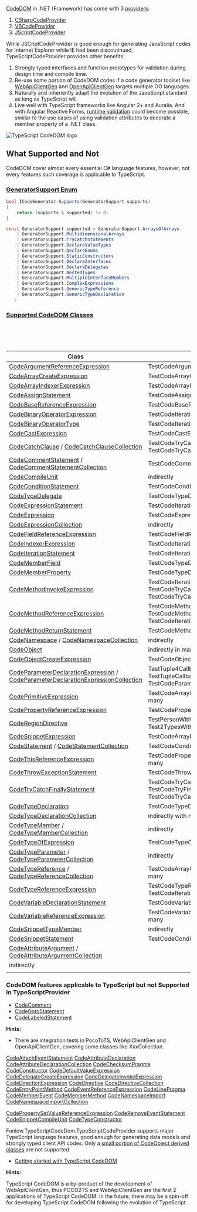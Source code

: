 [CodeDOM](https://learn.microsoft.com/en-us/dotnet/framework/reflection-and-codedom/using-the-codedom) in .NET (Framework) has come with 3 [providers](https://learn.microsoft.com/en-us/dotnet/api/system.codedom.compiler.codedomprovider):
1. [CSharpCodeProvider](https://learn.microsoft.com/en-us/dotnet/api/microsoft.csharp.csharpcodeprovider?view=dotnet-plat-ext-8.0)
1. [VBCodeProvider](https://learn.microsoft.com/en-us/dotnet/api/microsoft.visualbasic.vbcodeprovider?view=dotnet-plat-ext-8.0)
1. [JScriptCodeProvider](https://learn.microsoft.com/en-us/dotnet/api/microsoft.jscript.jscriptcodeprovider?view=dotnet-plat-ext-8.0)

While JSCriptCodeProvider is good enough for generating JavaScript codes for Internet Explorer while IE had been discoutinued, TypeScriptCodeProvider provides other benefits:
1. Strongly typed interfaces and function prototypes for validation during design time and compile time.
1. Re-use some portion of CodeDOM codes if a code generator toolset like [WebApiClientGen](https://github.com/zijianhuang/webapiclientgen) and [OpenApiClientGen](https://github.com/zijianhuang/openapiclientgen) targets multiple OO languages.
1. Naturally and inheriently adapt the evolution of the JavaScript standard as long as TypeScript will.
1. Live well with TypeScript frameworks like Angular 2+ and Auralia. And with Angular Reactive Forms, [runtime validation](https://github.com/zijianhuang/webapiclientgen/wiki/Angular-Reactive-Forms) could become possible, similar to the use cases of using validation attributes to decorate a member property of a .NET class.

![TypeScript CodeDOM logo](https://raw.githubusercontent.com/zijianhuang/webapiclientgen/master/Doc/icons/TypeScriptCodeDOM128.png)

## What Supported and Not

CodeDOM cover almost every essential C# language features, however, not every features such coverage is applicable to TypeScript.

### [GeneratorSupport Enum](https://learn.microsoft.com/en-us/dotnet/api/system.codedom.compiler.generatorsupport)

```cs
bool ICodeGenerator.Supports(GeneratorSupport supports)
{
	return (supports & supported) != 0;
}

const GeneratorSupport supported = GeneratorSupport.ArraysOfArrays
	| GeneratorSupport.MultidimensionalArrays
	| GeneratorSupport.TryCatchStatements
	| GeneratorSupport.DeclareValueTypes
	| GeneratorSupport.DeclareEnums
	| GeneratorSupport.StaticConstructors
	| GeneratorSupport.DeclareInterfaces
	| GeneratorSupport.DeclareDelegates
	| GeneratorSupport.NestedTypes
	| GeneratorSupport.MultipleInterfaceMembers
	| GeneratorSupport.ComplexExpressions
	| GeneratorSupport.GenericTypeReference
	| GeneratorSupport.GenericTypeDeclaration
   ;
```

### [Supported CodeDOM Classes](https://learn.microsoft.com/en-us/dotnet/api/system.codedom)


```





```

| Class | Unit Tests
| --- | --- |
| [CodeArgumentReferenceExpression](https://learn.microsoft.com/en-us/dotnet/api/system.codedom.codeargumentreferenceexpression) | TestCodeArgumentReferenceExpression |
| [CodeArrayCreateExpression](https://learn.microsoft.com/en-us/dotnet/api/system.codedom.codearraycreateexpression) | TestCodeArrayCreateExpression* |
| [CodeArrayIndexerExpression](https://learn.microsoft.com/en-us/dotnet/api/system.codedom.codearrayindexerexpression) | TestCodeArrayIndexerExpression* |
| [CodeAssignStatement](https://learn.microsoft.com/en-us/dotnet/api/system.codedom.codeassignstatement) | TestCodeAssignStatement |
| [CodeBaseReferenceExpression](https://learn.microsoft.com/en-us/dotnet/api/system.codedom.codebasereferenceexpression) | TestCodeBaseReferenceExpression |
| [CodeBinaryOperatorExpression](https://learn.microsoft.com/en-us/dotnet/api/system.codedom.codebinaryoperatorexpression) | TestCodeIterationStatement |
| [CodeBinaryOperatorType](https://learn.microsoft.com/en-us/dotnet/api/system.codedom.codebinaryoperatortype) | TestCodeIterationStatement |
| [CodeCastExpression](https://learn.microsoft.com/en-us/dotnet/api/system.codedom.codecastexpression) | TestCodeCastExpression |
| [CodeCatchClause](https://learn.microsoft.com/en-us/dotnet/api/system.codedom.codecatchclause) / [CodeCatchClauseCollection](https://learn.microsoft.com/en-us/dotnet/api/system.codedom.codecatchclausecollection) | TestCodeTryCatchFinallyStatement, TestCodeTryCatchFinallyStatement |
| [CodeCommentStatement](https://learn.microsoft.com/en-us/dotnet/api/system.codedom.codecommentstatement) / [CodeCommentStatementCollection](https://learn.microsoft.com/en-us/dotnet/api/system.codedom.codecommentstatementcollection) | TestCodeCommentStatement* |
| [CodeCompileUnit](https://learn.microsoft.com/en-us/dotnet/api/system.codedom.codecompileunit) | indirectly |
| [CodeConditionStatement](https://learn.microsoft.com/en-us/dotnet/api/system.codedom.codeconditionstatement) | TestCodeConditionStatement* |
| [CodeTypeDelegate](https://learn.microsoft.com/en-us/dotnet/api/system.codedom.codetypedelegate) | TestCodeTypeDelegate |
| [CodeExpressionStatement](https://learn.microsoft.com/en-us/dotnet/api/system.codedom.codeexpressionstatement) | TestCodeIterationStatement |
| [CodeExpression](https://learn.microsoft.com/en-us/dotnet/api/system.codedom.codeexpression) | TestCodeExpression |
| [CodeExpressionCollection](https://learn.microsoft.com/en-us/dotnet/api/system.codedom.codeexpressioncollection) | indirectly |
| [CodeFieldReferenceExpression](https://learn.microsoft.com/en-us/dotnet/api/system.codedom.codefieldreferenceexpression) | TestCodeFieldReferenceExpression |
| [CodeIndexerExpression](https://learn.microsoft.com/en-us/dotnet/api/system.codedom.codeindexerexpression) | TestCodeIterationStatement |
| [CodeIterationStatement](https://learn.microsoft.com/en-us/dotnet/api/system.codedom.codeiterationstatement) | TestCodeIterationStatement |
| [CodeMemberField](https://learn.microsoft.com/en-us/dotnet/api/system.codedom.codememberfield) | TestCodeTypeDeclarationWithMembers |
| [CodeMemberProperty](https://learn.microsoft.com/en-us/dotnet/api/system.codedom.codememberproperty) | TestCodeTypeDeclarationWithPropertyMembers |
| [CodeMethodInvokeExpression](https://learn.microsoft.com/en-us/dotnet/api/system.codedom.codemethodinvokeexpression) | TestCodeIterationStatement, TestCodeTryCatchFinallyStatement, TestCodeTryCatchStatement |
| [CodeMethodReferenceExpression](https://learn.microsoft.com/en-us/dotnet/api/system.codedom.codemethodreferenceexpression) | TestCodeMethodReferenceExpression, TestCodeMethodReferenceExpressionGeneric, TestCodeIterationStatement |
| [CodeMethodReturnStatement](https://learn.microsoft.com/en-us/dotnet/api/system.codedom.codemethodreturnstatement) | TestCodeMethodReturnStatement |
| [CodeNamespace](https://learn.microsoft.com/en-us/dotnet/api/system.codedom.codenamespace) / [CodeNamespaceCollection](https://learn.microsoft.com/en-us/dotnet/api/system.codedom.codenamespacecollection) | indirectly |
| [CodeObject](https://learn.microsoft.com/en-us/dotnet/api/system.codedom.codeobject) | indirectly in many derived classes |
| [CodeObjectCreateExpression](https://learn.microsoft.com/en-us/dotnet/api/system.codedom.codeobjectcreateexpression) | TestCodeObjectCreateExpression* |
| [CodeParameterDeclarationExpression](https://learn.microsoft.com/en-us/dotnet/api/system.codedom.codeparameterdeclarationexpression) / [CodeParameterDeclarationExpressionCollection](https://learn.microsoft.com/en-us/dotnet/api/system.codedom.codeparameterdeclarationexpressioncollection) | TestTuple4Callback, TestTupleCallbackSnipet, TestTupleCallbackSnipet, TestCodeParameterDeclarationExpression |
| [CodePrimitiveExpression](https://learn.microsoft.com/en-us/dotnet/api/system.codedom.codeprimitiveexpression) | TestCodeArrayCreateExpressionWithInit, and many |
| [CodePropertyReferenceExpression](https://learn.microsoft.com/en-us/dotnet/api/system.codedom.codepropertyreferenceexpression) | TestCodePropertyReferenceExpression |
| [CodeRegionDirective](https://learn.microsoft.com/en-us/dotnet/api/system.codedom.coderegiondirective) | TestPersonWithRegions, Test2TypesWithRegions |
| [CodeSnippetExpression](https://learn.microsoft.com/en-us/dotnet/api/system.codedom.codesnippetexpression) | TestCodeArrayIndexerExpression, and many |
| [CodeStatement](https://learn.microsoft.com/en-us/dotnet/api/system.codedom.codestatement) / [CodeStatementCollection](https://learn.microsoft.com/en-us/dotnet/api/system.codedom.codestatementcollection) | TestCodeConditionStatementElse, and many |
| [CodeThisReferenceExpression](https://learn.microsoft.com/en-us/dotnet/api/system.codedom.codethisreferenceexpression) | TestCodePropertyReferenceExpression, and many |
| [CodeThrowExceptionStatement](https://learn.microsoft.com/en-us/dotnet/api/system.codedom.codethrowexceptionstatement) | TestCodeThrowExceptionStatement |
| [CodeTryCatchFinallyStatement](https://learn.microsoft.com/en-us/dotnet/api/system.codedom.codetrycatchfinallystatement) | TestCodeTryCatchFinallyStatement, TestCodeTryFinallyStatement, TestCodeTryCatchStatement |
| [CodeTypeDeclaration](https://learn.microsoft.com/en-us/dotnet/api/system.codedom.codetypedeclaration) | TestCodeTypeDeclaration* |
| [CodeTypeDeclarationCollection](https://learn.microsoft.com/en-us/dotnet/api/system.codedom.codetypedeclarationcollection) | indirectly with namespace.Types |
| [CodeTypeMember](https://learn.microsoft.com/en-us/dotnet/api/system.codedom.codetypemember) / [CodeTypeMemberCollection](https://learn.microsoft.com/en-us/dotnet/api/system.codedom.codetypemembercollection) | indirectly |
| [CodeTypeOfExpression](https://learn.microsoft.com/en-us/dotnet/api/system.codedom.codetypeofexpression) | TestCodeTypeOfExpression |
| [CodeTypeParameter](https://learn.microsoft.com/en-us/dotnet/api/system.codedom.codetypeparameter) / [CodeTypeParameterCollection](https://learn.microsoft.com/en-us/dotnet/api/system.codedom.codetypeparametercollection) | indirectly |
| [CodeTypeReference](https://learn.microsoft.com/en-us/dotnet/api/system.codedom.codetypereference) / [CodeTypeReferenceCollection](https://learn.microsoft.com/en-us/dotnet/api/system.codedom.codetypereferencecollection) | TestCodeArrayCreateExpressionWithoutInit, and many |
| [CodeTypeReferenceExpression](https://learn.microsoft.com/en-us/dotnet/api/system.codedom.codetypereferenceexpression) | TestCodeTypeReferenceExpression, TestCodeIterationStatement |
| [CodeVariableDeclarationStatement](https://learn.microsoft.com/en-us/dotnet/api/system.codedom.codevariabledeclarationstatement) | TestCodeVariableDeclarationStatement* |
| [CodeVariableReferenceExpression](https://learn.microsoft.com/en-us/dotnet/api/system.codedom.codevariablereferenceexpression) | TestCodeVariableReferenceExpression, and many |
| [CodeSnippetTypeMember](https://learn.microsoft.com/en-us/dotnet/api/system.codedom.codesnippettypemember) | indirectly |
| [CodeSnippetStatement](https://learn.microsoft.com/en-us/dotnet/api/system.codedom.codesnippetstatement) | TestCodeConditionStatement, and many |
| [CodeAttributeArgument](https://learn.microsoft.com/en-us/dotnet/api/system.codedom.codeattributeargument) / [CodeAttributeArgumentCollection](https://learn.microsoft.com/en-us/dotnet/api/system.codedom.codeattributeargumentcollection)
 | indirectly |
|  |  |



### CodeDOM features applicable to TypeScript but not Supported in TypeScriptProvider

* [CodeComment](https://learn.microsoft.com/en-us/dotnet/api/system.codedom.codecomment)
* [CodeGotoStatement](https://learn.microsoft.com/en-us/dotnet/api/system.codedom.codegotostatement)
* [CodeLabeledStatement](https://learn.microsoft.com/en-us/dotnet/api/system.codedom.codelabeledstatement)


**Hints:**

* There are integration tests in PocoToTS, WebApiClientGen and OpenApiClientGen, covering some classes like XxxCollection.



[CodeAttachEventStatement](https://learn.microsoft.com/en-us/dotnet/api/system.codedom.codeattacheventstatement)
[CodeAttributeDeclaration](https://learn.microsoft.com/en-us/dotnet/api/system.codedom.codeattributedeclaration)
[CodeAttributeDeclarationCollection](https://learn.microsoft.com/en-us/dotnet/api/system.codedom.codeattributedeclarationcollection)
[CodeChecksumPragma](https://learn.microsoft.com/en-us/dotnet/api/system.codedom.codechecksumpragma)
[CodeConstructor](https://learn.microsoft.com/en-us/dotnet/api/system.codedom.codeconstructor)
[CodeDefaultValueExpression](https://learn.microsoft.com/en-us/dotnet/api/system.codedom.codedefaultvalueexpression)
[CodeDelegateCreateExpression](https://learn.microsoft.com/en-us/dotnet/api/system.codedom.codedelegatecreateexpression)
[CodeDelegateInvokeExpression](https://learn.microsoft.com/en-us/dotnet/api/system.codedom.codedelegateinvokeexpression)
[CodeDirectionExpression](https://learn.microsoft.com/en-us/dotnet/api/system.codedom.codedirectionexpression)
[CodeDirective](https://learn.microsoft.com/en-us/dotnet/api/system.codedom.codedirective)
[CodeDirectiveCollection](https://learn.microsoft.com/en-us/dotnet/api/system.codedom.codedirectivecollection)
[CodeEntryPointMethod](https://learn.microsoft.com/en-us/dotnet/api/system.codedom.codeentrypointmethod)
[CodeEventReferenceExpression](https://learn.microsoft.com/en-us/dotnet/api/system.codedom.codeeventreferenceexpression)
[CodeLinePragma](https://learn.microsoft.com/en-us/dotnet/api/system.codedom.codelinepragma)
[CodeMemberEvent](https://learn.microsoft.com/en-us/dotnet/api/system.codedom.codememberevent)
[CodeMemberMethod](https://learn.microsoft.com/en-us/dotnet/api/system.codedom.codemembermethod)
[CodeNamespaceImport](https://learn.microsoft.com/en-us/dotnet/api/system.codedom.codenamespaceimport)
[CodeNamespaceImportCollection](https://learn.microsoft.com/en-us/dotnet/api/system.codedom.codenamespaceimportcollection)

[CodePropertySetValueReferenceExpression](https://learn.microsoft.com/en-us/dotnet/api/system.codedom.codepropertysetvaluereferenceexpression)
[CodeRemoveEventStatement](https://learn.microsoft.com/en-us/dotnet/api/system.codedom.coderemoveeventstatement)
[CodeSnippetCompileUnit](https://learn.microsoft.com/en-us/dotnet/api/system.codedom.codesnippetcompileunit)
[CodeTypeConstructor](https://learn.microsoft.com/en-us/dotnet/api/system.codedom.codetypeconstructor)




Fonlow.TypeScriptCodeDom.TypeScriptCodeProvider supports major TypeScript language features, good enough for generating data models and strongly typed client API codes. Only a [small portion of CodeObject derived classes](CodeObject-Derived-Classes-Not-Supported) are not supported.

* [Getting started with TypeScript CodeDOM](Getting-started-with-TypeScript-CodeDOM)

**Hints:**

TypeScript CodeDOM is a by-product of the development of WebApiClientGen, thus POCO2TS and WebApiClientGen are the first 2 applications of TypeScript CodeDOM. In the future, there may be a spin-off for developing TypeScript CodeDOM following the evolution of TypeScript.

